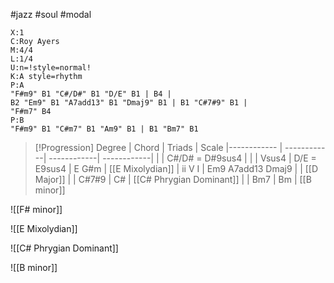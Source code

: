 #jazz #soul #modal
```music-abc
X:1
C:Roy Ayers
M:4/4
L:1/4
U:n=!style=normal!
K:A style=rhythm
P:A
"F#m9" B1 "C#/D#" B1 "D/E" B1 | B4 | 
B2 "Em9" B1 "A7add13" B1 "Dmaj9" B1 | B1 "C#7#9" B1 | 
"F#m7" B4
P:B
"F#m9" B1 "C#m7" B1 "Am9" B1 | B1 "Bm7" B1
```

> [!Progression]
Degree | Chord | Triads  | Scale 
|------------ | ------------| ------------| ------------| 
| | C#/D# = D#9sus4 | |
| Vsus4 | D/E = E9sus4 | E G#m | [[E Mixolydian]] 
| ii V I | Em9 A7add13 Dmaj9 |  | [[D Major]]
| | C#7#9  | C# | [[C# Phrygian Dominant]]
|  | Bm7 | Bm | [[B minor]]

![[F# minor]]

![[E Mixolydian]]

![[C# Phrygian Dominant]]

![[B minor]]